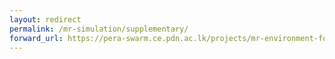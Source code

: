 ```yaml
---
layout: redirect
permalink: /mr-simulation/supplementary/
forward_url: https://pera-swarm.ce.pdn.ac.lk/projects/mr-environment-for-swarm-robotics-simulations/supplementary/
---
```

